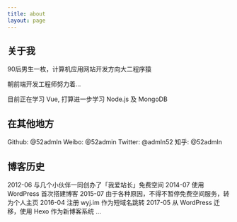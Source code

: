 ```yaml
---
title: about
layout: page
---
```


## 关于我

90后男生一枚，计算机应用网站开发方向大二程序猿

朝前端开发工程师努力着...

目前正在学习 Vue, 打算进一步学习 Node.js 及 MongoDB

## 在其他地方

Github: @52admln
Weibo: @52admin
Twitter: @admln52
知乎: @52admln

## 博客历史

2012-06 与几个小伙伴一同创办了「我爱站长」免费空间
2014-07 使用 WordPress 首次搭建博客
2015-07 由于各种原因，不得不暂停免费空间服务，转为个人主页
2016-04 注册 wyj.im 作为短域名跳转
2017-05 从 WordPress 迁移，使用 Hexo 作为新博客系统
...

